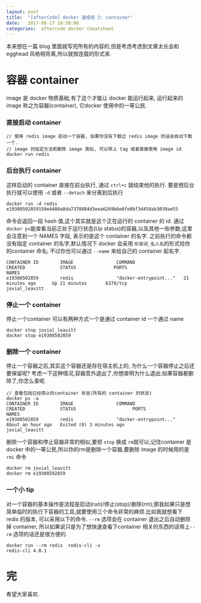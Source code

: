 ```yaml
---
layout: post
title:  "[afterCode] docker 速成班 2: container"
date:   2017-08-17 10:50:00
categories:  aftercode docker cheatsheet
---
```


本来想在一篇 blog 里面就写完所有的内容的,但是考虑考虑到文章太长会和 egghead 风格相背离,所以就按连载的形式来.


# 容器 container

image 是 docker 物质基础,有了这个才能让 docker 能运行起来, 运行起来的 image 称之为容器(container), 它docker 使用中的一等公民.

### 直接启动 container

```
// 使用 redis image 启动一个容器, 如果你没有下载过 redis image 的话会自动下载一个.
// image 的指定方法和删除 image 类似, 可以带上 tag 或者直接使用 image id
docker run redis 
```

### 后台执行 container

这样启动的 container 直接在前台执行, 通过 `ctrl+c` 就结束他的执行. 要是想后台执行就可以使用 `-d` 或者 `--detach` 来分离到后执行

```
docker run -d redis
e19308502859150e4480a8da7378884d3eea6269b6e0fe0bf3d458ab3039ae55
```

命令会返回一段 hash 值,这个其实就是这个正在运行的 container 的 id. 通过 `docker ps`能查看当前正处于运行状态(Up status)的容器,以及其他一些参数;这里会注意到一个 NAMES 字段, 表示的是这个 container 的名字. 之前执行的命令都没有指定 container 的名字,默认情况下 docker 会采用 `形容词_名人名`的形式给你的container 命名; 不过你也可以通过 `--name` 来给自己的 container 起名字.

```
CONTAINER ID        IMAGE                COMMAND                  CREATED             STATUS              PORTS                      NAMES
e19308502859        redis                "docker-entrypoint..."   21 minutes ago      Up 21 minutes       6379/tcp                   jovial_leavitt

```

### 停止一个 container

停止一个container 可以有两种方式一个是通过 container id 一个通过 name

```
docker stop jovial_leavitt
docker stop e19308502859
```


### 删除一个 container

停止一个容器之后,其实这个容器还是存在宿主机上的, 为什么一个容器停止之后还要保留呢? 考虑一下这种情况,容器意外退出了,你想查明为什么退出;如果容器都删除了,你怎么查呢.

```
// 查看包括已经停止的container 状态(所有的 container 的状态)
docker ps -a
CONTAINER ID        IMAGE                COMMAND                  CREATED             STATUS                     PORTS                      NAMES
e19308502859        redis                "docker-entrypoint..."   About an hour ago   Exited (0) 3 minutes ago                              jovial_leavitt
```

删除一个容器和停止容器非常的相似,要把 `stop` 换成 `rm`就可以;记住container 是 docker 中的一等公民,所以你的rm是删除一个容器,要删除 image 的时候用的是 `rmi` 命令

```
docker rm jovial_leavitt
docker rm e19308502859
```

### 一个小 tip

对一个容器的基本操作是流程是启动(run)/停止(stop)/删除(rm);那我如果只是想简单临时的执行下容器的工具,就要使用三个命令非常的麻烦.比如我就想看下 redis 的版本, 可以采用以下的命令. `--rm` 选项会在 container 退出之后自动删除掉 container, 所以如果说只是为了想快速查看下container 相关的东西的话带上`--rm` 选项的话还是很方便的.

```
docker run --rm redis  redis-cli -v
redis-cli 4.0.1
```

# 完
希望大家喜欢.